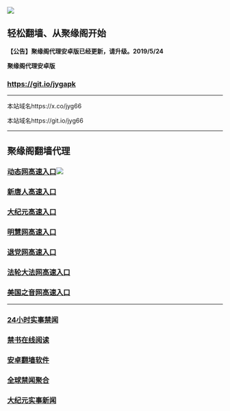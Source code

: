 ![](https://raw.githubusercontent.com/hao369/a/master/j.jpg)



## 轻松翻墙、从聚缘阁开始



**【公告】聚缘阁代理安卓版已经更新，请升级。2019/5/24**

 
**聚缘阁代理安卓版**
### https://git.io/jygapk  

***

本站域名https://x.co/jyg66 

本站域名https://git.io/jyg66



***




## 聚缘阁翻墙代理 




### [动态网高速入口](http://a33e3ed.as2.acusticb.ro/6/4324232/543)![](https://raw.githubusercontent.com/hao369/a/master/jygdl.gif)



### [新唐人高速入口](http://a333red.n4r.netlord.de/6/4324232/5)

### [大纪元高速入口](http://a233e2d.n4r.netlord.de/6/4324232/7)

### [明慧网高速入口](http://ac4cded.n4r.netlord.de/6/4324232/3)

### [退党网高速入口](http://a1234ed.n4r.netlord.de/6/4324232/8)

### [法轮大法网高速入口](http://a1q4wed.n4r.netlord.de/6/4324232/15)

### [美国之音网高速入口](http://as3343ved.n4r.netlord.de/6/4324232/18)



***






### [24小时实事禁闻](https://git.io/fj3Go)

### [禁书在线阅读](https://github.com/txyzum203/djy/blob/master/gb/9p.md?flntdtv#1)


### [安卓翻墙软件](https://git.io/afq)

### [全球禁闻聚合](https://github.com/gfw-breaker/banned-news1/blob/master/README.md)

### [大纪元实事新闻](https://git.io/fjmgE)






